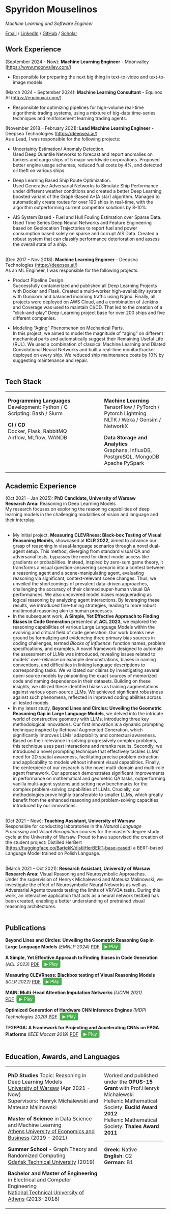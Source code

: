 # Spyridon Mouselinos

_Machine Learning and Software Engineer_

[Email](mailto:mouselinos.spur.kw@gmail.com) / [LinkedIn](https://www.linkedin.com/in/spyridon-mouselinos/) / [GitHub](https://github.com/SpyrosMouselinos) / [Scholar](https://scholar.google.com/citations?user=D6TDBuUAAAAJ&hl=en)

## Work Experience
(September 2024 - Now): **Machine Learning Engineer** - Moonvalley (https://www.moonvalley.com/) <br>
- Responsible for preparing the next big thing in text-to-video and text-to-image models.<be>


(March 2024 – September 2024): **Machine Learning Consultant** - Equinox AI (https://equinoxai.com/) <br>
- Responsible for optimizing pipelines for high-volume real-time algorithmic trading systems, using a mixture of big-data time-series techniques
and reinforcement learning trading agents.<br>


(November 2018 – February 2021): **Lead Machine Learning Engineer** - Deepsea Technologies (https://deepsea.ai/) <br>
As a Lead, I was responsible for the following projects:<br>
-	Uncertainty Estimation/ Anomaly Detection.<br>
Used Deep Quantile Networks to forecast and report anomalies on tankers and cargo ships of 5 major 
worldwide corporations. Proposed better engine usage schemas, reduced fuel costs by 4%, and
detected oil theft on various ships.<br>

-   Deep Learning Based Ship Route Optimization.<br>
Used Generative Adversarial Networks to Simulate Ship Performance 
under different weather conditions and created a better Deep Learning
boosted variant of the Graph-Based A*(A star) algorithm. Managed to 
automatically create routes for over 100 ships in real-time, with the algorithm 
outperforming current competitor solutions by 8-10%.<br>

-	AIS System Based - Fuel and Hull Fouling Estimation over Sparse Data.
Used Time Series Deep Neural Networks and Feature Engineering based on Geolocation
Trajectories to report fuel and power consumption based solely 
on sparse and corrupt AIS Data. Created a robust system that can classify performance 
deterioration and assess the overall state of a ship.
<br><br>

(Dec 2017 – Nov 2018): **Machine Learning Engineer** - Deepsea Technologies (https://deepsea.ai/)<br>
As an ML Engineer, I was responsible for the following projects:<br>
-	Product Pipeline Design.<br>
Successfully containerized and published all Deep Learning Projects with Docker and Flask. 
Created a multi-worker high-availability system with Gunicorn and balanced incoming traffic using Nginx.
Finally, all projects were deployed on AWS Cloud, and a combination of Jenkins and Coverage was used 
to maintain CI/CD. That led to the creation of a “click-and-play” Deep-Learning  project base for over 200 
ships and five different companies.<br>

-	Modeling “Aging” Phenomenon on Mechanical Parts.<br>
In this project, we aimed to model the magnitude of  “aging” on different mechanical parts 
and automatically suggest their Remaining Useful Life (RUL).
We used a combination of classical Machine Learning and Dilated Convolutional Neural Networks 
and built a real-time monitor/tracker deployed on every ship. We reduced ship maintenance costs by 10% by suggesting maintenance and repair.
<br><br>



## Tech Stack
<table style="width:100%">
<tr>
<td style="width:60%; vertical-align: top;">

<p>
<strong> Programming Languages </strong> <br>
Development: Python / C <br>
Scripting: Bash / Slurm <br>
</p>

<p>
<strong> CI / CD </strong> <br>
Docker, Flask, RabbitMQ <br>
Airflow, MLflow, WANDB <br>
</p>

</td>
<td style="width:40%; vertical-align: top;">

<p>
<strong> Machine Learning </strong> <br>
TensorFlow / PyTorch / Pytorch Lightning <br>
NLTK / Weka / Gensim / NetworkX <br>
</p>

<p>
<strong> Data Storage and Analytics </strong> <br>
Graphana, InfluxDB, PostgreSQL, MongoDB <br>
Apache PySpark <br>

</p>

</td>
</tr>
</table>



##  Academic Experience
(Oct  2021 – Jan 2025): **PhD Candidate, University of Warsaw**<br>
**Research Area:** Reasoning in Deep Learning Models<br>
My research focuses on exploring the reasoning capabilities of deep learning models in the challenging modalities of vision and language and their interplay.
<br><br>
- My initial project, **Measuring CLEVRness: Black-box Testing of Visual Reasoning Models**, showcased at **ICLR 2022**, aimed to advance our grasp of reasoning in visual-language scenarios through a novel dual-agent setup. This method, diverging from standard visual QA and adversarial tests, bypasses the need for direct model access like gradients or probabilities. Instead, inspired by zero-sum game theory, it transforms a visual question-answering scenario into a contest between a reasoning agent and a scene-manipulating agent, evaluating reasoning via significant, context-relevant scene changes.  Thus, we unveiled the shortcomings of prevalent data-driven approaches, challenging the accuracy of their claimed super-human visual QA performances. We also uncovered model biases masquerading as logical reasoning by analyzing agent interactions. By leveraging these results, we introduced fine-tuning strategies, leading to more robust multimodal reasoning akin to human processes.<br>
- In the subsequent work,  **A Simple, Yet Effective Approach to Finding Biases in Code Generation** presented at **ACL 2023**, we explored the reasoning capabilities of various Large Language Models within the evolving and critical field of code generation. Our work breaks new ground by formalizing and evidencing three primary bias sources in coding challenges, termed *Blocks of Influence*: function names, problem specifications, and examples. A novel framework designed to automate the assessment of LLMs was introduced, revealing issues related to models' over-reliance on example demonstrations, biases in naming conventions, and difficulties in linking language descriptions to corresponding tasks. We validated our claims by investigating several open-source models by pinpointing the exact sources of memorized code and naming dependence in their datasets. Building on these insights, we utilized these identified biases as training augmentations against various open-source LLMs. We achieved significant robustness against such phenomena, reflected in improved coding abilities across all tested models.<br>
- In my latest study, **Beyond Lines and Circles: Unveiling the Geometric Reasoning Gap in Large Language Models**, we delved into the intricate world of constructive geometry with LLMs, introducing three key methodological innovations. Our first innovation is a dynamic prompting technique inspired by Retrieval Augmented Generation, which significantly improves LLMs' adaptability and contextual awareness. Based on their relevance in solving progressively complex problems, this technique uses past interactions and reranks results. Secondly, we introduced a novel prompting technique that effectively tackles LLMs' need for 2D spatial awareness, facilitating precise problem extraction and applicability to models without inherent visual capabilities. Finally, the centerpiece of our research is the novel multi-domain and multi-role agent framework. Our approach demonstrates significant improvements in performance on mathematical and geometric QA tasks, outperforming vanilla multi-agent systems and setting new benchmarks for the complex problem-solving capabilities of LLMs. Crucially, our methodologies prove highly transferable to smaller LLMs, which greatly benefit from the enhanced reasoning and problem-solving capacities introduced by our innovations.
<br><br>

(Oct  2021 – Now): **Teaching Assistant, University of Warsaw**<br>
Responsible for conducting laboratories in the *Natural Language Processing* 
and *Visual Recognition* courses for the master’s degree study cycle at the University of Warsaw.
Proud to have supervised the creation of the student project: Distilled HerBert (https://huggingface.co/BartekK/distilHerBERT-base-cased) a BERT-based Language Model trained on Polish Language.
<br><br>


(March 2021 – Oct 2021): **Research Assistant, University of Warsaw** <br>
**Research Area:** Visual Reasoning and Neurosymbolic Approaches. <br>
Under the supervision of Henryk Michalewski and Mateusz Malinowski,
we investigate the effect of Neurosymbolic Neural Networks as well as 
Adversarial Agents towards testing the limits of VR/VQA tasks.
During this work, an interactive application that acts as a neural 
network testbed has been created, enabling a better understanding of
pretrained visual reasoning architectures.
<br><br>

## Publications
**Beyond Lines and Circles: Unveiling the Geometric Reasoning Gap in Large Language Models** _(EMNLP 2024)_
<span class="paper-links">
  [PDF](https://arxiv.org/abs/2402.03877)
  <button onclick="playAudio('beyond-lines')" class="play-button">▶ Play</button>
  <audio id="beyond-lines" src="assets/beyond-lines.mp3"></audio>
</span>

**A Simple, Yet Effective Approach to Finding Biases in Code Generation** _(ACL 2023)_
<span class="paper-links">
  [PDF](https://arxiv.org/abs/2211.00609)
  <button onclick="playAudio('code-gen-biases')" class="play-button">▶ Play</button>
  <audio id="code-gen-biases" src="assets/code-gen-biases.mp3"></audio>
</span>

**Measuring CLEVRness: Blackbox testing of Visual Reasoning Models** _(ICLR 2022)_
<span class="paper-links">
  [PDF](https://arxiv.org/abs/2202.12162)
  <button onclick="playAudio('clevrness')" class="play-button">▶ Play</button>
  <audio id="clevrness" src="assets/clevrness.mp3"></audio>
</span>

**MAIN: Multi-Head Attention Imputation Networks** _(IJCNN 2021)_
<span class="paper-links">
  [PDF](https://arxiv.org/pdf/2102.05428.pdf)
  <button onclick="playAudio('main')" class="play-button">▶ Play</button>
  <audio id="main" src="assets/main.mp3"></audio>
</span>

**Optimized Generation of Hardware CNN Inference Engines** _(MDPI Technologies 2020)_
<span class="paper-links">
  [PDF](https://www.mdpi.com/2227-7080/8/1/6)
  <button onclick="playAudio('cnn-engines')" class="play-button">▶ Play</button>
  <audio id="cnn-engines" src="assets/cnn-engines.mp3"></audio>
</span>

**TF2FPGA: A Framework for Projecting and Accelerating CNNs on FPGA Platforms** _(IEEE Mocast 2019)_
<span class="paper-links">
  [PDF](https://ieeexplore.ieee.org/document/8741940)
  <button onclick="playAudio('tf2fpga')" class="play-button">▶ Play</button>
  <audio id="tf2fpga" src="assets/tf2fpga.mp3"></audio>
</span>
<br><br>

## Education, Awards, and Languages

<table style="width:100%">
<tr>
<td style="width:60%; vertical-align: top;">

<p>
<strong>PhD Studies</strong> Topic: Reasoning in Deep Learning Models<br>
<a href="https://www.mimuw.edu.pl/">University of Warsaw</a> (Apr 2021 - Now)<br>
Supervisors: Henryk Michalewski and Mateusz Malinowski<br>
</p>

<p>
<strong>Master of Science</strong> in Data Science and Machine Learning<br>
<a href="https://datascience.aueb.gr/">Athens University of Economics and Business</a> (2019 - 2021)<br>
</p>

<p>
<strong>Summer School</strong> - Graph Theory and Randomized Computing <br>
<a href="https://pg.edu.pl/en">Gdańsk Technical University</a> (2019)<br>
</p>

<p>
<strong>Bachelor and Master of Engineering</strong> in Electrical and Computer Engineering<br>
<a href="https://www.ece.ntua.gr/en">National Technical University of Athens</a> (2013-2018)<br>
</p>

</td>
<td style="width:40%; vertical-align: top;">

<p>
Worked and published under the <strong>OPUS-15 Grant</strong> with Prof.Henryk Michalewski<br>
Hellenic Mathematical Society: <strong>Euclid Award 2012</strong><br>
Hellenic Mathematical Society: <strong>Thales Award 2011</strong><br>
</p>

---

<p>
<strong>Greek</strong>: Native <br>
<strong>English</strong>: C2 <br>
<strong>German</strong>: B1 <br>
</p>

</td>
</tr>
</table>

<style>
.play-button {
  display: inline-block;
  padding: 4px 8px;
  margin-left: 8px;
  background-color: #4CAF50;
  color: white;
  border: none;
  border-radius: 4px;
  cursor: pointer;
  font-size: 14px;
}

.play-button:hover {
  background-color: #45a049;
}

.paper-links {
  display: inline-flex;
  align-items: center;
}
</style>

<script>
let currentlyPlaying = null;

function playAudio(audioId) {
    const audio = document.getElementById(audioId);
    
    if (currentlyPlaying && currentlyPlaying !== audio) {
        currentlyPlaying.pause();
        currentlyPlaying.currentTime = 0;
    }
    
    if (audio.paused) {
        audio.play();
        currentlyPlaying = audio;
    } else {
        audio.pause();
        audio.currentTime = 0;
        currentlyPlaying = null;
    }
}
</script>
